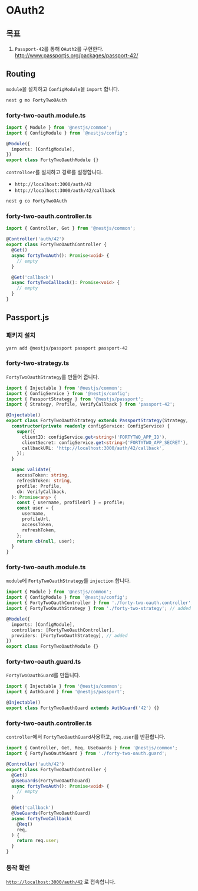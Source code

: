 # OAuth2

## 목표

1. `Passport-42`를 통해 `OAuth2`를 구현한다.  
   http://www.passportjs.org/packages/passport-42/

## Routing

`module`을 설치하고 `ConfigModule`을 `import` 합니다.

```sh
nest g mo FortyTwoOAuth
```

### forty-two-oauth.module.ts

```ts
import { Module } from '@nestjs/common';
import { ConfigModule } from '@nestjs/config';

@Module({
  imports: [ConfigModule],
})
export class FortyTwoOauthModule {}
```

`controlloer`를 설치하고 경로를 설정합니다.

- `http://localhost:3000/auth/42`
- `http://localhost:3000/auth/42/callback`

```sh
nest g co FortyTwoOAuth
```

### forty-two-oauth.controller.ts

```ts
import { Controller, Get } from '@nestjs/common';

@Controller('auth/42')
export class FortyTwoOauthController {
  @Get()
  async fortyTwoAuth(): Promise<void> {
    // empty
  }

  @Get('callback')
  async fortyTwoCallback(): Promise<void> {
    // empty
  }
}
```

## Passport.js

### 패키지 설치

```sh
yarn add @nestjs/passport passport passport-42
```

### forty-two-strategy.ts

`FortyTwoOauthStrategy`를 만들어 줍니다.

```ts
import { Injectable } from '@nestjs/common';
import { ConfigService } from '@nestjs/config';
import { PassportStrategy } from '@nestjs/passport';
import { Strategy, Profile, VerifyCallback } from 'passport-42';

@Injectable()
export class FortyTwoOauthStrategy extends PassportStrategy(Strategy, '42') {
  constructor(private readonly configService: ConfigService) {
    super({
      clientID: configService.get<string>('FORTYTWO_APP_ID'),
      clientSecret: configService.get<string>('FORTYTWO_APP_SECRET'),
      callbackURL: 'http://localhost:3000/auth/42/callback',
    });
  }

  async validate(
    accessToken: string,
    refreshToken: string,
    profile: Profile,
    cb: VerifyCallback,
  ): Promise<any> {
    const { username, profileUrl } = profile;
    const user = {
      username,
      profileUrl,
      accessToken,
      refreshToken,
    };
    return cb(null, user);
  }
}
```

### forty-two-oauth.module.ts

`module`에 `FortyTwoOauthStrategy`를 `injection` 합니다.

```ts
import { Module } from '@nestjs/common';
import { ConfigModule } from '@nestjs/config';
import { FortyTwoOauthController } from './forty-two-oauth.controller';
import { FortyTwoOauthStrategy } from './forty-two-strategy'; // added

@Module({
  imports: [ConfigModule],
  controllers: [FortyTwoOauthController],
  providers: [FortyTwoOauthStrategy], // added
})
export class FortyTwoOauthModule {}
```

### forty-two-oauth.guard.ts

`FortyTwoOauthGuard`를 만듭니다.

```ts
import { Injectable } from '@nestjs/common';
import { AuthGuard } from '@nestjs/passport';

@Injectable()
export class FortyTwoOauthGuard extends AuthGuard('42') {}
```

### forty-two-oauth.controller.ts

`controller`에서 `FortyTwoOauthGuard`사용하고, `req.user`를 반환합니다.

```ts
import { Controller, Get, Req, UseGuards } from '@nestjs/common';
import { FortyTwoOauthGuard } from './forty-two-oauth.guard';

@Controller('auth/42')
export class FortyTwoOauthController {
  @Get()
  @UseGuards(FortyTwoOauthGuard)
  async fortyTwoAuth(): Promise<void> {
    // empty
  }

  @Get('callback')
  @UseGuards(FortyTwoOauthGuard)
  async fortyTwoCallback(
    @Req()
    req,
  ) {
    return req.user;
  }
}
```

### 동작 확인

[`http://localhost:3000/auth/42`](http://localhost:3000/auth/42) 로 접속합니다.
